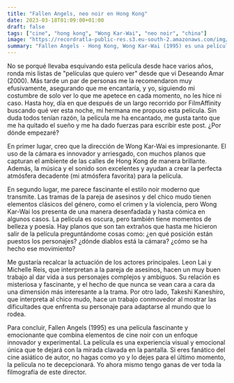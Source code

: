 ```yaml
---
title: "Fallen Angels, neo noir en Hong Kong"
date: 2023-03-18T01:09:00+01:00
draft: false
tags: ["cine", "hong kong", "Wong Kar-Wai", "neo noir", "china"]
image: "https://recordratla-public-res.s3.eu-south-2.amazonaws.com/img/20230318/fallen-angels-1300.jpg"
summary: "Fallen Angels - Hong Kong, Wong Kar-Wai (1995) es una película fascinante y emocionante que combina elementos de cine noir con un enfoque innovador y experimental."
---
```


No se porqué llevaba esquivando esta película desde hace varios años,
ronda mis listas de \"películas que quiero ver\" desde que vi Deseando
Amar (2000). Más tarde un par de personas me la recomendaron muy
efusivamente, asegurando que me encantaría, y yo, siguiendo mi costumbre
de solo ver lo que me apetece en cada momento, no les hice ni caso.
Hasta hoy, día en que después de un largo recorrido por FilmAffinity
buscando qué ver esta noche, mi hermana me propuso esta película. Sin
duda todos tenían razón, la película me ha encantado, me gusta tanto que
me ha quitado el sueño y me ha dado fuerzas para escribir este post.
¿Por dónde empezaré?

<!-- ![Michelle Reis en el metro de Hong
Kong.](img/20230318/fallen-angels-750.jpg) -->

En primer lugar, creo que la dirección de Wong Kar-Wai es impresionante.
El uso de la cámara es innovador y arriesgado, con muchos planos que
capturan el ambiente de las calles de Hong Kong de manera brillante.
Además, la música y el sonido son excelentes y ayudan a crear la
perfecta atmósfera decadente (mi atmósfera favorita) para la película.

En segundo lugar, me parece fascinante el estilo noir moderno que
transmite. Las tramas de la pareja de asesinos y del chico mudo tienen
elementos clásicos del género, como el crimen y la violencia, pero Wong
Kar-Wai los presenta de una manera desenfadada y hasta cómica en algunos
casos. La película es oscura, pero también tiene momentos de belleza y
poesía. Hay planos que son tan extraños que hasta me hicieron salir de
la película preguntándome cosas como: ¿en qué posición están puestos los
personajes? ¿dónde diablos está la cámara? ¿cómo se ha hecho ese
movimiento?

Me gustaría recalcar la actuación de los actores principales. Leon Lai y
Michelle Reis, que interpretan a la pareja de asesinos, hacen un muy
buen trabajo al dar vida a sus personajes complejos y ambiguos. Su
relación es misteriosa y fascinante, y el hecho de que nunca se vean
cara a cara da una dimensión más interesante a la trama. Por otro lado,
Takeshi Kaneshiro, que interpreta al chico mudo, hace un trabajo
conmovedor al mostrar las dificultades que enfrenta su personaje para
adaptarse al mundo que lo rodea.

Para concluir, Fallen Angels (1995) es una película fascinante y
emocionante que combina elementos de cine noir con un enfoque innovador
y experimental. La película es una experiencia visual y emocional única
que te dejará con la mirada clavada en la pantalla. Si eres fanático del
cine asiático de autor, no hagas como yo y lo dejes para el último
momento, la película no te decepcionará. Yo ahora mismo tengo ganas de
ver toda la filmografía de este director.
